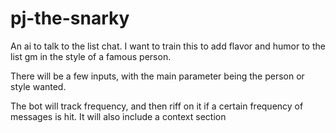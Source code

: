 # pj-the-snarky
An ai to talk to the list chat. I want to train this to add flavor and humor to the list gm in the style of a famous person. 

There will be a few inputs, with the main parameter being the person or style wanted. 

The bot will track frequency, and then riff on it if a certain frequency of messages is hit. It will also include a context section

